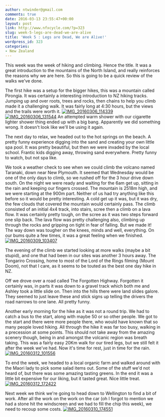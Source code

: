 ```yaml
---
author: ntwinder@gmail.com
comments: true
date: 2016-03-13 23:55:47+00:00
layout: post
link: http://www.nfxcycle.com/?p=323
slug: week-5-legs-are-dead-we-are-alive
title: 'Week 5 : Legs are Dead, We are Alive!'
wordpress_id: 323
categories:
- New Zealand
---
```


This week was the week of hiking and climbing. Hence the title. It was a great introduction to the mountains of the North Island, and really reinforces the reasons why we are here. So this is going to be a quick review of the walks we've done.

The first hike was a setup for the bigger hikes, this was a mountain called Pirongia. It was certainly a interesting introduction to NZ hiking tracks. Jumping up and over roots, trees and rocks, then chains to help you climb made it a challenging walk. It was fairly long at 4:30 hours, but the views and the trails were worth it. 
[![IMG_20160306_114339](/assets/images/1086.jpg)](http://www.nfxcycle.com/wp-content/uploads/2016/03/IMG_20160306_114339.jpg)
[![IMG_20160306_131544](/assets/images/1087.jpg)](http://www.nfxcycle.com/wp-content/uploads/2016/03/IMG_20160306_131544.jpg)
An attempted warm shower with our cigarette lighter shower thing ended up with a big bang. Apparently we did something wrong. It doesn't look like we'll be using it again.

The next day to relax, we headed out to the hot springs on the beach. A pretty funny experience digging into the sand and creating your own little spa pool. It was pretty beautiful, but then we were invaded by the local school. Frantic kids digging away, throwing sand everywhere. Pretty funny to watch, but not spa like.

We took a weather check to see when we could climb the volcano named Taranaki, down near New Plymouth. It seemed that Wednesday would be one of the only days to climb, so we rushed off for the 3 hour drive down south. On the night we were ready and waiting for the 6am get up, sitting in the rain and keeping our fingers crossed. The mountain is 2518m high, and we were starting at the 900m part. Neither of us had try anything like this before so it would be pretty interesting. 
A cold get up it was, but it was dry, the few clouds that covered the mountain would certainly pass.  The climb consisted of an initial 4x4 track, into stairs, scree then a climb on a lava flow. It was certainly pretty tough, on the scree as it was two steps forward one slip back. The lava flow was pretty challenging also, climbing up through the rocks and gripping on tight in fear of falling. But we made it! 
The way down was tougher on the knees, minds and well, everything. On our bums quite a few times,  it was a great feeling when we finished.
[![IMG_20160309_103407](/assets/images/1088.jpg)](http://www.nfxcycle.com/wp-content/uploads/2016/03/IMG_20160309_103407.jpg)

The evening of the climb we started looking at more walks (maybe a bit stupid), and one that had been in our sites was another 3 hours away. The Tongariro Crossing, home to most of the Lord of the Rings filming (Mount Doom), not that I care, as it seems to be touted as the best one day hike in NZ.

Off we drove over a road called The Forgotten Highway. Forgotten it certainly was, in parts it was down to a gravel track which both me and Ashley took a little slide on. Then into the hills there were land slides galore. They seemed to just leave these and stick signs up telling the drivers the road narrows to one lane. All pretty funny.

Another early morning for the hike as it was not a round trip. We had to catch a bus to the start, along with maybe 50 or so other people. We got to the start and there were more people there, who would have known that so many people loved hiking. All through the hike it was far too busy, walking in a precession at some points.  This should not take away from the amazing scenery though, being in and amongst the volcanic region was breath taking. This was a fairly easy 20Km walk for our tired legs, but we still felt it after the week we've had. Now it's time for rest, just in time for the rain.
[![IMG_20160312_101556](/assets/images/1089.jpg)](http://www.nfxcycle.com/wp-content/uploads/2016/03/IMG_20160312_101556.jpg)

To end the week, we headed to a local organic farm and walked around with the Maori lady to pick some salad items out. Some of the stuff we'd not heard of, but there was some amazing tasting greens. In the end it was a little bit expensive for our liking, but it tasted great. Nice little treat.
[![IMG_20160312_172422](/assets/images/1090.jpg)](http://www.nfxcycle.com/wp-content/uploads/2016/03/IMG_20160312_172422.jpg)

Next week we think we're going to head down to Wellington to find a bit of work. After all the work on the work on the car (oh I forgot to mention we had a stone hit the windscreen and we had to fill the chip this week), we need to recoup some costs.
[![IMG_20160310_174551](/assets/images/1091.jpg)](http://www.nfxcycle.com/wp-content/uploads/2016/03/IMG_20160310_174551.jpg)
